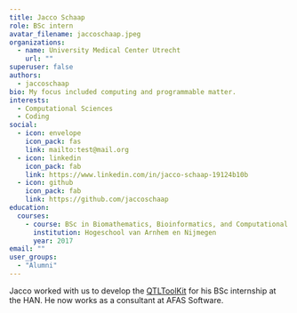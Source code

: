 ```yaml
---
title: Jacco Schaap
role: BSc intern
avatar_filename: jaccoschaap.jpeg
organizations:
  - name: University Medical Center Utrecht
    url: ""
superuser: false
authors:
  - jaccoschaap
bio: My focus included computing and programmable matter.
interests:
  - Computational Sciences
  - Coding
social:
  - icon: envelope
    icon_pack: fas
    link: mailto:test@mail.org
  - icon: linkedin
    icon_pack: fab
    link: https://www.linkedin.com/in/jacco-schaap-19124b10b
  - icon: github
    icon_pack: fab
    link: https://github.com/jaccoschaap
education:
  courses:
    - course: BSc in Biomathematics, Bioinformatics, and Computational Biology
      institution: Hogeschool van Arnhem en Nijmegen
      year: 2017
email: ""
user_groups:
  - "Alumni"
---
```

Jacco worked with us to develop the [QTLToolKit](https://github.com/swvanderlaan/QTLToolKit) for his BSc internship at the HAN. He now works as a consultant at AFAS Software.
